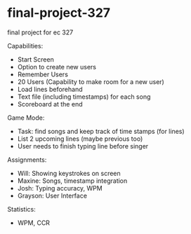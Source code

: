 # final-project-327
final project for ec 327 


Capabilities:
- Start Screen
- Option to create new users
- Remember Users
- 20 Users (Capability to make room for a new user)
- Load lines beforehand
- Text file (including timestamps) for each song
- Scoreboard at the end 

Game Mode:
- Task: find songs and keep track of time stamps (for lines)
- List 2 upcoming lines (maybe previous too)
- User needs to finish typing line before singer

Assignments:
- Will: Showing keystrokes on screen
- Maxine: Songs, timestamp integration
- Josh: Typing accuracy, WPM
- Grayson: User Interface

Statistics:
- WPM, CCR

